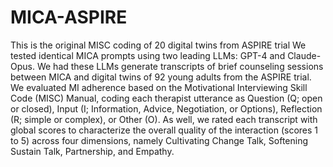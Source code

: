 # MICA-ASPIRE
This is the original MISC coding of 20 digital twins from ASPIRE trial
We tested identical MICA prompts using two leading LLMs:  GPT-4 and Claude-Opus. We had these LLMs generate transcripts of brief counseling sessions between MICA and digital twins of 92 young adults from the ASPIRE trial. We evaluated MI adherence based on the Motivational Interviewing Skill Code (MISC) Manual, coding each therapist utterance as Question (Q; open or closed), Input (I; Information, Advice, Negotiation, or Options), Reflection (R; simple or complex), or Other (O).  As well, we rated each transcript with global scores to characterize the overall quality of the interaction (scores 1 to 5) across four dimensions, namely Cultivating Change Talk, Softening Sustain Talk, Partnership, and Empathy.
